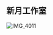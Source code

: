 ## 新月工作室
![IMG_4011](https://github.com/231software/.github/assets/116894415/6e181903-568d-4b68-ae4b-a787e1123066)
